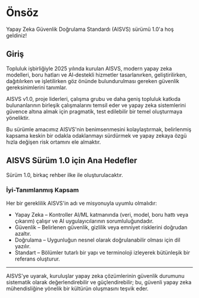 # Önsöz

Yapay Zeka Güvenlik Doğrulama Standardı (AISVS) sürümü 1.0'a hoş geldiniz!

## Giriş

Topluluk işbirliğiyle 2025 yılında kurulan AISVS, modern yapay zeka modelleri, boru hatları ve AI‑destekli hizmetler tasarlanırken, geliştirilirken, dağıtılırken ve işletilirken göz önünde bulundurulması gereken güvenlik gereksinimlerini tanımlar.

AISVS v1.0, proje liderleri, çalışma grubu ve daha geniş topluluk katkıda bulunanlarının birleşik çalışmalarını temsil eder ve yapay zeka sistemlerini güvence altına almak için pragmatik, test edilebilir bir temel oluşturmaya yöneliktir.

Bu sürümle amacımız AISVS'nin benimsenmesini kolaylaştırmak, belirlenmiş kapsama keskin bir odakla odaklanmayı sürdürmek ve yapay zekaya özgü hızla değişen risk ortamını ele almaktır.

## AISVS Sürüm 1.0 için Ana Hedefler

Sürüm 1.0, birkaç rehber ilke ile oluşturulacaktır.

### İyi-Tanımlanmış Kapsam

Her bir gereklilik AISVS'in adı ve misyonuyla uyumlu olmalıdır:

* Yapay Zeka – Kontroller AI/ML katmanında (veri, model, boru hattı veya çıkarım) çalışır ve AI uygulayıcılarının sorumluluğundadır.
* Güvenlik – Belirlenen güvenlik, gizlilik veya emniyet risklerini doğrudan azaltır.
* Doğrulama – Uygunluğun nesnel olarak doğrulanabilir olması için dil yazılır.
* Standart – Bölümler tutarlı bir yapı ve terminoloji izleyerek bütünleşik bir referans oluşturur.
  ​
---

AISVS'ye uyarak, kuruluşlar yapay zeka çözümlerinin güvenlik durumunu sistematik olarak değerlendirebilir ve güçlendirebilir; bu, güvenli yapay zeka mühendisliğine yönelik bir kültürün oluşmasını teşvik eder.

